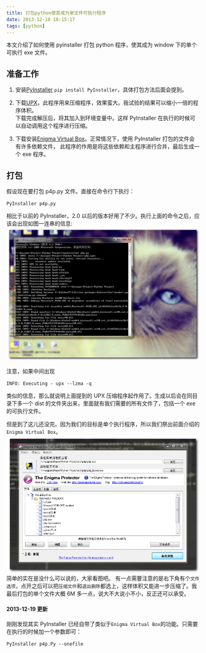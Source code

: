 ```yaml
---
title: 打包python使其成为单文件可执行程序
date: 2013-12-18 18:15:17
tags: [python]
---
```


本文介绍了如何使用 pyinstaller 打包 python 程序，使其成为 window 下的单个可执行 exe 文件。

## 准备工作

1. 安装[PyInstaller](http://www.pyinstaller.org/) `pip install PyInstaller`，具体打包方法后面会提到。

2. 下载[UPX](http://upx.sourceforge.net/)，此程序用来压缩程序，效果蛮大。我试验的结果可以缩小一倍的程序体积。  
   下载完成解压后，将其加入到环境变量中。这样 PyInstaller 在执行的时候可以自动调用这个程序进行压缩。

3. 下载安装[Enigma Virtual Box](http://enigmaprotector.com/en/downloads.html)。正常情况下，使用 PyInstaller 打包的文件会有许多依赖文件，
   此程序的作用是将这些依赖和主程序进行合并，最后生成一个 exe 程序。

## 打包

假设现在要打包 p4p.py 文件。直接在命令行下执行：

```
PyInstaller p4p.py
```

相比于以前的 PyInstaller，2.0 以后的版本好用了不少。执行上面的命令之后，应该会出现如图一连串的信息:
<img src="/Images/pyinstaller-photo/install.png"/>

注意，如果中间出现

```
INFO: Executing - upx --lzma -q
```

类似的信息，那么就说明上面提到的 UPX 压缩程序起作用了。生成以后会在同目录下多一个 dist 的文件夹出来，里面就有我们需要的所有文件了，包括一个 exe 的可执行文件。

但是到了这儿还没完。因为我们的目标是单个执行程序，所以我们祭出前面介绍的`Enigma Virtual Box`。
<img src="/Images/pyinstaller-photo/EnigmaVirtualBox.png"/>
简单的实在是没什么可以说的，大家看图吧。
有一点需要注意的是右下角有个`文件选项`，点开之后可以把`压缩文件`和`退出删除`都选上，这样体积又能进一步压缩了。我最后打包的单个文件大概 6M 多一点，说大不大说小不小，反正还可以承受。

#### 2013-12-19 更新

刚刚发现其实 PyInstaller 已经自带了类似于`Enigma Virtual Box`的功能。只需要在执行的时候加一个参数即可：

```
PyInstaller p4p.Py --onefile
```
